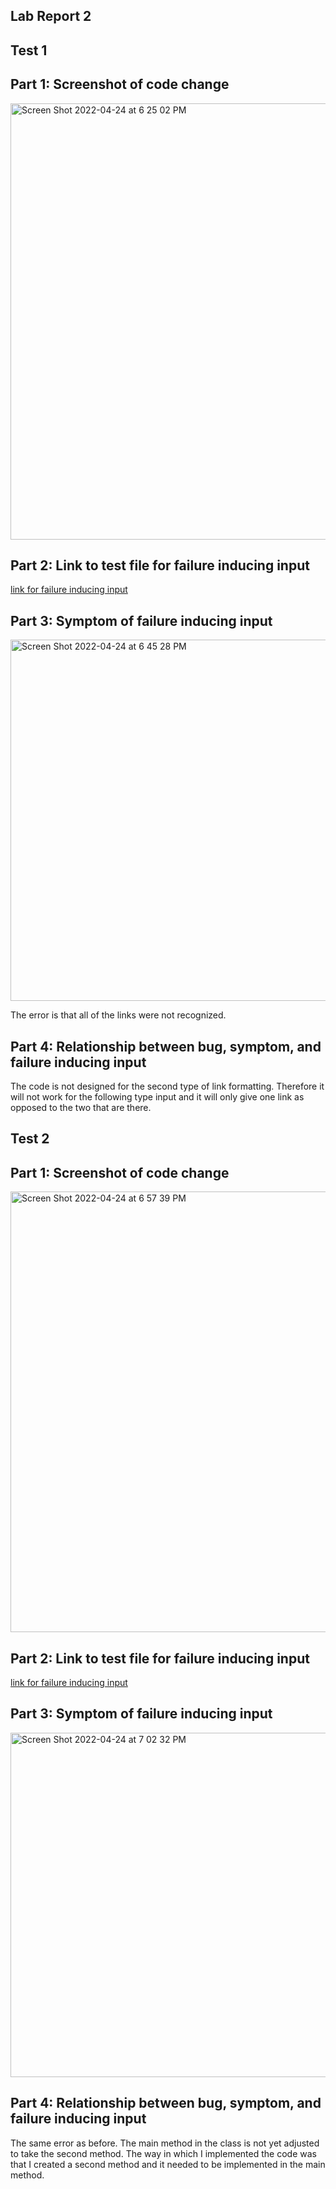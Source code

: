 ## Lab Report 2
## Test 1
## Part 1: Screenshot of code change

<img width="698" alt="Screen Shot 2022-04-24 at 6 25 02 PM" src="https://user-images.githubusercontent.com/65454241/165006237-6c849c68-adc3-4bde-b436-c597c503694e.png">



## Part 2: Link to test file for failure inducing input

[link for failure inducing input](breakin-test-lab2.md)


## Part 3: Symptom of failure inducing input

<img width="578" alt="Screen Shot 2022-04-24 at 6 45 28 PM" src="https://user-images.githubusercontent.com/65454241/165007560-af222190-4f6f-48d8-9a39-8b7e995582ab.png">

The error is that all of the links were not recognized.

## Part 4: Relationship between bug, symptom, and failure inducing input
The code is not designed for the second type of link formatting. Therefore it will not work for the following type input and it will only give one link as opposed to the two that are there. 


## Test 2
## Part 1: Screenshot of code change

<img width="705" alt="Screen Shot 2022-04-24 at 6 57 39 PM" src="https://user-images.githubusercontent.com/65454241/165008464-774f91ac-c5d4-4be0-a46a-e0d01a4f4cec.png">


## Part 2: Link to test file for failure inducing input

[link for failure inducing input](breakin-test-lab2.md)


## Part 3: Symptom of failure inducing input

<img width="551" alt="Screen Shot 2022-04-24 at 7 02 32 PM" src="https://user-images.githubusercontent.com/65454241/165008794-c5385823-3ae6-4362-b718-7002869f46d5.png">


## Part 4: Relationship between bug, symptom, and failure inducing input

The same error as before. The main method in the class is not yet adjusted to take the second method. The way in which I implemented the code was that I created a second method and it needed to be implemented in the main method. 


